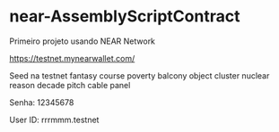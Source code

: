# near-AssemblyScriptContract

Primeiro projeto usando NEAR Network

https://testnet.mynearwallet.com/

Seed na testnet
fantasy course poverty balcony object cluster nuclear reason decade pitch cable panel

Senha: 12345678

User ID: rrrmmm.testnet